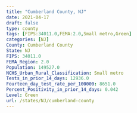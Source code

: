 ```yaml
---
title: "Cumberland County, NJ"
date: 2021-04-17
draft: false
type: county
tags: [FIPS:34011.0,FEMA:2.0,Small metro,Green]
categories: [NJ]
County: Cumberland County
State: NJ
FIPS: 34011.0
FEMA_Region: 2.0
Population: 149527.0
NCHS_Urban_Rural_Classification: Small metro
Tests_in_prior_14_days: 12936.0
Fourteen_day_test_rate_per_100000: 8651.0
Percent_Positivity_in_prior_14_days: 0.042
Level: Green
url: /states/NJ/cumberland-county
---
```



